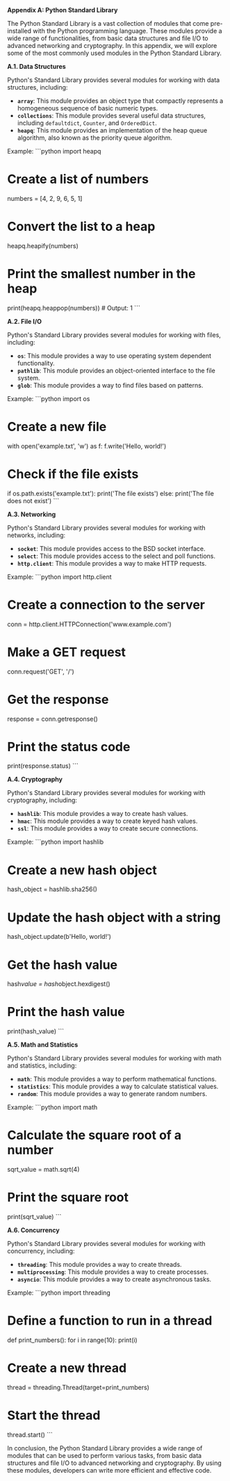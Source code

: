 <p><strong>Appendix A: Python Standard Library</strong></p>

<p>The Python Standard Library is a vast collection of modules that come pre-installed with the Python programming language. These modules provide a wide range of functionalities, from basic data structures and file I/O to advanced networking and cryptography. In this appendix, we will explore some of the most commonly used modules in the Python Standard Library.</p>

<p><strong>A.1. Data Structures</strong></p>

<p>Python's Standard Library provides several modules for working with data structures, including:</p>

<ul>
<li><strong><code>array</code></strong>: This module provides an object type that compactly represents a homogeneous sequence of basic numeric types.</li>
<li><strong><code>collections</code></strong>: This module provides several useful data structures, including <code>defaultdict</code>, <code>Counter</code>, and <code>OrderedDict</code>.</li>
<li><strong><code>heapq</code></strong>: This module provides an implementation of the heap queue algorithm, also known as the priority queue algorithm.</li>
</ul>

<p>Example:
```python
import heapq</p>

<h1>Create a list of numbers</h1>

<p>numbers = [4, 2, 9, 6, 5, 1]</p>

<h1>Convert the list to a heap</h1>

<p>heapq.heapify(numbers)</p>

<h1>Print the smallest number in the heap</h1>

<p>print(heapq.heappop(numbers))  # Output: 1
```</p>

<p><strong>A.2. File I/O</strong></p>

<p>Python's Standard Library provides several modules for working with files, including:</p>

<ul>
<li><strong><code>os</code></strong>: This module provides a way to use operating system dependent functionality.</li>
<li><strong><code>pathlib</code></strong>: This module provides an object-oriented interface to the file system.</li>
<li><strong><code>glob</code></strong>: This module provides a way to find files based on patterns.</li>
</ul>

<p>Example:
```python
import os</p>

<h1>Create a new file</h1>

<p>with open('example.txt', 'w') as f:
    f.write('Hello, world!')</p>

<h1>Check if the file exists</h1>

<p>if os.path.exists('example.txt'):
    print('The file exists')
else:
    print('The file does not exist')
```</p>

<p><strong>A.3. Networking</strong></p>

<p>Python's Standard Library provides several modules for working with networks, including:</p>

<ul>
<li><strong><code>socket</code></strong>: This module provides access to the BSD socket interface.</li>
<li><strong><code>select</code></strong>: This module provides access to the select and poll functions.</li>
<li><strong><code>http.client</code></strong>: This module provides a way to make HTTP requests.</li>
</ul>

<p>Example:
```python
import http.client</p>

<h1>Create a connection to the server</h1>

<p>conn = http.client.HTTPConnection('www.example.com')</p>

<h1>Make a GET request</h1>

<p>conn.request('GET', '/')</p>

<h1>Get the response</h1>

<p>response = conn.getresponse()</p>

<h1>Print the status code</h1>

<p>print(response.status)
```</p>

<p><strong>A.4. Cryptography</strong></p>

<p>Python's Standard Library provides several modules for working with cryptography, including:</p>

<ul>
<li><strong><code>hashlib</code></strong>: This module provides a way to create hash values.</li>
<li><strong><code>hmac</code></strong>: This module provides a way to create keyed hash values.</li>
<li><strong><code>ssl</code></strong>: This module provides a way to create secure connections.</li>
</ul>

<p>Example:
```python
import hashlib</p>

<h1>Create a new hash object</h1>

<p>hash_object = hashlib.sha256()</p>

<h1>Update the hash object with a string</h1>

<p>hash_object.update(b'Hello, world!')</p>

<h1>Get the hash value</h1>

<p>hash<em>value = hash</em>object.hexdigest()</p>

<h1>Print the hash value</h1>

<p>print(hash_value)
```</p>

<p><strong>A.5. Math and Statistics</strong></p>

<p>Python's Standard Library provides several modules for working with math and statistics, including:</p>

<ul>
<li><strong><code>math</code></strong>: This module provides a way to perform mathematical functions.</li>
<li><strong><code>statistics</code></strong>: This module provides a way to calculate statistical values.</li>
<li><strong><code>random</code></strong>: This module provides a way to generate random numbers.</li>
</ul>

<p>Example:
```python
import math</p>

<h1>Calculate the square root of a number</h1>

<p>sqrt_value = math.sqrt(4)</p>

<h1>Print the square root</h1>

<p>print(sqrt_value)
```</p>

<p><strong>A.6. Concurrency</strong></p>

<p>Python's Standard Library provides several modules for working with concurrency, including:</p>

<ul>
<li><strong><code>threading</code></strong>: This module provides a way to create threads.</li>
<li><strong><code>multiprocessing</code></strong>: This module provides a way to create processes.</li>
<li><strong><code>asyncio</code></strong>: This module provides a way to create asynchronous tasks.</li>
</ul>

<p>Example:
```python
import threading</p>

<h1>Define a function to run in a thread</h1>

<p>def print_numbers():
    for i in range(10):
        print(i)</p>

<h1>Create a new thread</h1>

<p>thread = threading.Thread(target=print_numbers)</p>

<h1>Start the thread</h1>

<p>thread.start()
```</p>

<p>In conclusion, the Python Standard Library provides a wide range of modules that can be used to perform various tasks, from basic data structures and file I/O to advanced networking and cryptography. By using these modules, developers can write more efficient and effective code.</p>
